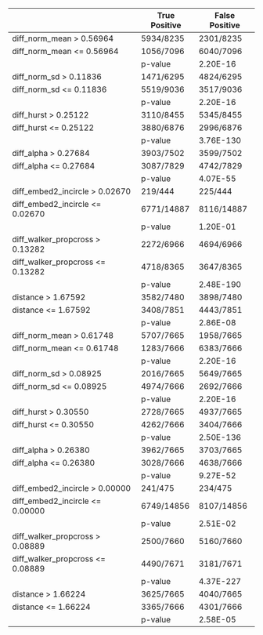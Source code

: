 |                                    	| True Positive 	| False Positive 	|
|------------------------------------	|---------------	|----------------	|
| diff_norm_mean > 0.56964           	| 5934/8235     	| 2301/8235      	|
| diff_norm_mean <= 0.56964          	| 1056/7096     	| 6040/7096      	|
|                                    	| p-value       	| 2.20E-16       	|
| diff_norm_sd > 0.11836             	| 1471/6295     	| 4824/6295      	|
| diff_norm_sd <= 0.11836            	| 5519/9036     	| 3517/9036      	|
|                                    	| p-value       	| 2.20E-16       	|
| diff_hurst > 0.25122               	| 3110/8455     	| 5345/8455      	|
| diff_hurst <= 0.25122              	| 3880/6876     	| 2996/6876      	|
|                                    	| p-value       	| 3.76E-130      	|
| diff_alpha > 0.27684               	| 3903/7502     	| 3599/7502      	|
| diff_alpha <= 0.27684              	| 3087/7829     	| 4742/7829      	|
|                                    	| p-value       	| 4.07E-55       	|
| diff_embed2_incircle >   0.02670   	| 219/444       	| 225/444        	|
| diff_embed2_incircle <=   0.02670  	| 6771/14887    	| 8116/14887     	|
|                                    	| p-value       	| 1.20E-01       	|
| diff_walker_propcross >   0.13282  	| 2272/6966     	| 4694/6966      	|
| diff_walker_propcross <=   0.13282 	| 4718/8365     	| 3647/8365      	|
|                                    	| p-value       	| 2.48E-190      	|
| distance > 1.67592                 	| 3582/7480     	| 3898/7480      	|
| distance <= 1.67592                	| 3408/7851     	| 4443/7851      	|
|                                    	| p-value       	| 2.86E-08       	|
| diff_norm_mean > 0.61748           	| 5707/7665     	| 1958/7665      	|
| diff_norm_mean <= 0.61748          	| 1283/7666     	| 6383/7666      	|
|                                    	| p-value       	| 2.20E-16       	|
| diff_norm_sd > 0.08925             	| 2016/7665     	| 5649/7665      	|
| diff_norm_sd <= 0.08925            	| 4974/7666     	| 2692/7666      	|
|                                    	| p-value       	| 2.20E-16       	|
| diff_hurst > 0.30550               	| 2728/7665     	| 4937/7665      	|
| diff_hurst <= 0.30550              	| 4262/7666     	| 3404/7666      	|
|                                    	| p-value       	| 2.50E-136      	|
| diff_alpha > 0.26380               	| 3962/7665     	| 3703/7665      	|
| diff_alpha <= 0.26380              	| 3028/7666     	| 4638/7666      	|
|                                    	| p-value       	| 9.27E-52       	|
| diff_embed2_incircle >   0.00000   	| 241/475       	| 234/475        	|
| diff_embed2_incircle <=   0.00000  	| 6749/14856    	| 8107/14856     	|
|                                    	| p-value       	| 2.51E-02       	|
| diff_walker_propcross >   0.08889  	| 2500/7660     	| 5160/7660      	|
| diff_walker_propcross <=   0.08889 	| 4490/7671     	| 3181/7671      	|
|                                    	| p-value       	| 4.37E-227      	|
| distance > 1.66224                 	| 3625/7665     	| 4040/7665      	|
| distance <= 1.66224                	| 3365/7666     	| 4301/7666      	|
|                                    	| p-value       	| 2.58E-05       	|
